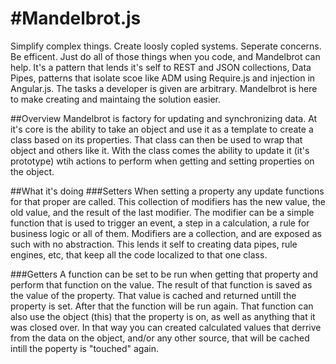 #Mandelbrot.js
==============

Simplify complex things. Create loosly copled systems. Seperate concerns. 
Be efficent. Just do all of those things when you code, and Mandelbrot can 
help. It's a pattern that lends it's self to REST and JSON collections, Data 
Pipes, patterns that isolate scoe like ADM using Require.js and injection in 
Angular.js. The tasks a developer is given are arbitrary. Mandelbrot is here 
to make creating and maintaing the solution easier.

##Overview
Mandelbrot is factory for updating  and synchronizing data. At it's core is 
the ability to take an object and use it as a template to create a class 
based on its properties. That class can then be used to wrap that object and 
others like it. With the class comes the ability to update it (it's prototype) 
wtih actions to perform when getting and setting properties on the object.

##What it's doing
###Setters
When setting a property any update functions for that proper are called. This 
collection of modifiers has the new value, the old value, and the result of 
the last modifier. The modifier can be a simple function that is used to 
trigger an event, a step in a calculation, a rule for business logic or all 
of them. Modifiers are a collection, and are exposed as such with no 
abstraction. This lends it self to creating data pipes, rule engines, etc, 
that keep all the code localized to that one class.

###Getters
A function can be set to be run when getting that property and perform that 
function on the value. The result of that function is saved as the value of 
the property. That value is cached and returned untill the property is set. 
After that the function will be run again. That function can also use the 
object (this) that the property is on, as well as anything that it was closed 
over. In that way you can created calculated values that derrive from the data 
on the object, and/or any other source, that will be cached intill the poperty 
is "touched" again. 